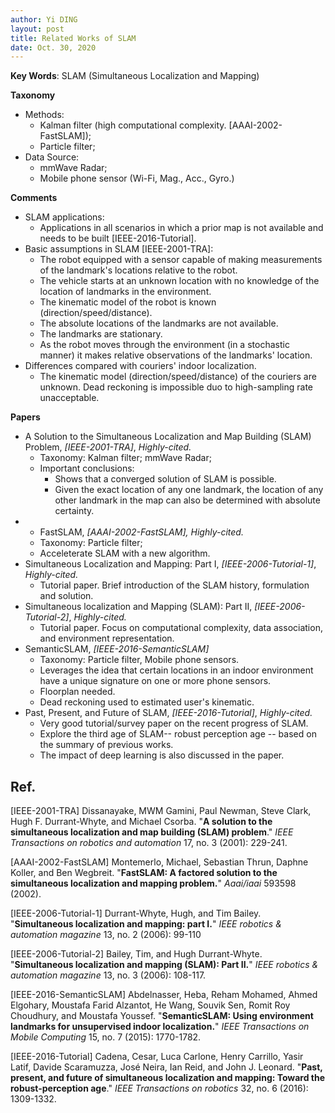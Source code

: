 ```yaml
---
author: Yi DING
layout: post
title: Related Works of SLAM
date: Oct. 30, 2020
---
```


**Key Words**: SLAM (Simultaneous Localization and Mapping)

**Taxonomy**

* Methods: 
  * Kalman filter (high computational complexity. [AAAI-2002-FastSLAM]);
  * Particle filter;
* Data Source: 
  * mmWave Radar;
  * Mobile phone sensor (Wi-Fi, Mag., Acc., Gyro.)

**Comments**

* SLAM applications:
  * Applications in all scenarios in which a prior map is not available and needs to be built [IEEE-2016-Tutorial].
* Basic assumptions in SLAM [IEEE-2001-TRA]:
  * The robot equipped with a sensor capable of making measurements of the landmark's locations relative to the robot.
  * The vehicle starts at an unknown location with no knowledge of the location of landmarks in the environment.
  * The kinematic model of the robot is known (direction/speed/distance).
  * The absolute locations of the landmarks are not available.
  * The landmarks are stationary.
  * As the robot moves through the environment (in a stochastic manner) it makes relative observations of the landmarks' location.
* Differences compared with couriers' indoor localization.
  * The kinematic model (direction/speed/distance) of the couriers are unknown. Dead reckoning is impossible duo to high-sampling rate unacceptable.

**Papers**

* A Solution to the Simultaneous Localization and Map Building (SLAM) Problem, *[IEEE-2001-TRA]*, *Highly-cited.* 
  * Taxonomy: Kalman filter; mmWave Radar;
  * Important conclusions:
    * Shows that a converged solution of SLAM is possible.
    * Given the exact location of any one landmark, the location of any other landmark in the map can also be determined with absolute certainty.
* * FastSLAM, *[AAAI-2002-FastSLAM],* *Highly-cited.* 
  * Taxonomy: Particle filter;
  * Acceleterate SLAM with a new algorithm.
* Simultaneous Localization and Mapping: Part I, *[IEEE-2006-Tutorial-1]*, *Highly-cited.* 
  * Tutorial paper. Brief introduction of the SLAM history, formulation and solution.
* Simultaneous localization and Mapping (SLAM): Part II, *[IEEE-2006-Tutorial-2]*, *Highly-cited.* 
  * Tutorial paper. Focus on computational complexity, data association, and environment representation.
* SemanticSLAM, *[IEEE-2016-SemanticSLAM]*
  * Taxonomy: Particle filter, Mobile phone sensors.
  * Leverages the idea that certain locations in an indoor environment have a unique signature on one or more phone sensors.
  * Floorplan needed. 
  * Dead reckoning used to estimated user's kinematic.
* Past, Present, and Future of SLAM, *[IEEE-2016-Tutorial]*, *Highly-cited.* 
  * Very good tutorial/survey paper on the recent progress of SLAM. 
  * Explore the third age of SLAM-- robust perception age -- based on the summary of previous works.
  * The impact of deep learning is also discussed in the paper.

## Ref.

[IEEE-2001-TRA] Dissanayake, MWM Gamini, Paul Newman, Steve Clark, Hugh F. Durrant-Whyte, and Michael Csorba. "**A solution to the simultaneous localization and map building (SLAM) problem**." *IEEE Transactions on robotics and automation* 17, no. 3 (2001): 229-241.

[AAAI-2002-FastSLAM] Montemerlo, Michael, Sebastian Thrun, Daphne Koller, and Ben Wegbreit. "**FastSLAM: A factored solution to the simultaneous localization and mapping problem.**" *Aaai/iaai* 593598 (2002).

[IEEE-2006-Tutorial-1] Durrant-Whyte, Hugh, and Tim Bailey. "**Simultaneous localization and mapping: part I.**" *IEEE robotics & automation magazine* 13, no. 2 (2006): 99-110

[IEEE-2006-Tutorial-2] Bailey, Tim, and Hugh Durrant-Whyte. "**Simultaneous localization and mapping (SLAM): Part II.**" *IEEE robotics & automation magazine* 13, no. 3 (2006): 108-117.

[IEEE-2016-SemanticSLAM] Abdelnasser, Heba, Reham Mohamed, Ahmed Elgohary, Moustafa Farid Alzantot, He Wang, Souvik Sen, Romit Roy Choudhury, and Moustafa Youssef. "**SemanticSLAM: Using environment landmarks for unsupervised indoor localization.**" *IEEE Transactions on Mobile Computing* 15, no. 7 (2015): 1770-1782.

[IEEE-2016-Tutorial] Cadena, Cesar, Luca Carlone, Henry Carrillo, Yasir Latif, Davide Scaramuzza, José Neira, Ian Reid, and John J. Leonard. "**Past, present, and future of simultaneous localization and mapping: Toward the robust-perception age**." *IEEE Transactions on robotics* 32, no. 6 (2016): 1309-1332.





